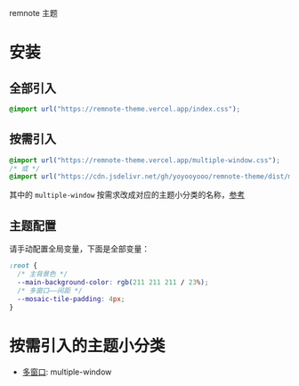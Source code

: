 remnote 主题

# 安装

## 全部引入

```css
@import url("https://remnote-theme.vercel.app/index.css");
```

## 按需引入

```css
@import url("https://remnote-theme.vercel.app/multiple-window.css");
/* 或 */
@import url("https://cdn.jsdelivr.net/gh/yoyooyooo/remnote-theme/dist/multiple-window.css");
```

其中的 `multiple-window` 按需求改成对应的主题小分类的名称，[参考](https://github.com/yoyooyooo/remnote-theme#按需引入的主题小分类)

## 主题配置

请手动配置全局变量，下面是全部变量：

```css
:root {
  /* 主背景色 */
  --main-background-color: rgb(211 211 211 / 23%);
  /* 多窗口——间距 */
  --mosaic-tile-padding: 4px;
}
```

# 按需引入的主题小分类

- [多窗口](https://github.com/yoyooyooo/remnote-theme/blob/master/dist/multiple-window.css): multiple-window
